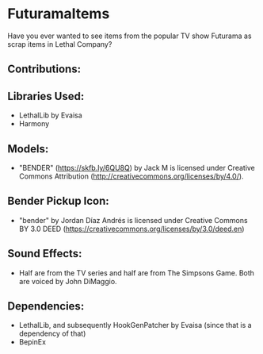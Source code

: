 # FuturamaItems
Have you ever wanted to see items from the popular TV show Futurama as scrap items in Lethal Company?

## Contributions:

## Libraries Used:
- LethalLib by Evaisa
- Harmony

## Models:
- "BENDER" (https://skfb.ly/6QU8Q) by Jack M is licensed under Creative Commons Attribution (http://creativecommons.org/licenses/by/4.0/).

## Bender Pickup Icon:
- "bender" by Jordan Díaz Andrés is licensed under Creative Commons BY 3.0 DEED (https://creativecommons.org/licenses/by/3.0/deed.en)

## Sound Effects:
- Half are from the TV series and half are from The Simpsons Game. Both are voiced by John DiMaggio.


## Dependencies:
- LethalLib, and subsequently HookGenPatcher by Evaisa (since that is a dependency of that)
- BepinEx
